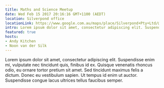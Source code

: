 ```yaml
---
title: Maths and Science Meetup
date: Wed Feb 15 2017 20:16:16 GMT+1100 (AEDT)
location: Silverpond office
locationLink: https://www.google.com.au/maps/place/Silverpond+Pty+Ltd/@-37.8155307,144.9619365,17z/data=!3m1!4b1!4m5!3m4!1s0x6ad65d4ad27d7477:0x1df4da6f0e20a734!8m2!3d-37.8155307!4d144.9619365?hl=en
intro: Lorem ipsum dolor sit amet, consectetur adipiscing elit. Suspendisse enim mi, vulputate nec tincidunt quis, finibus id ex. Quisque venenatis rhoncus odio, eu ornare tortor pretium sit amet. Sed tincidunt maximus felis a dictum. Donec eu vestibulum sapien. Ut tempus id enim ut auctor. Suspendisse congue lacus ultrices tellus faucibus semper.
featured: true
hosts:
- Andy Kitchen
- Noon van der Silk
---
```

Lorem ipsum dolor sit amet, consectetur adipiscing elit. Suspendisse enim mi, vulputate nec tincidunt quis, finibus id ex. Quisque venenatis rhoncus odio, eu ornare tortor pretium sit amet. Sed tincidunt maximus felis a dictum. Donec eu vestibulum sapien. Ut tempus id enim ut auctor. Suspendisse congue lacus ultrices tellus faucibus semper.
